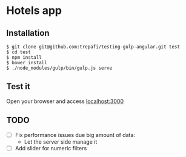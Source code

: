 # Hotels app

## Installation
```
$ git clone git@github.com:trepafi/testing-gulp-angular.git test
$ cd test
$ npm install
$ bower install
$ ./node_modules/gulp/bin/gulp.js serve
```

## Test it
Open your browser and access [localhost:3000](http://localhost:3000)

## TODO
* [ ] Fix performance issues due big amount of data:
  * Let the server side manage it
* [ ] Add slider for numeric filters
